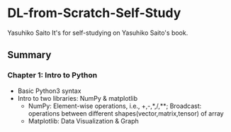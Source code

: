 # DL-from-Scratch-Self-Study
Yasuhiko Saito
It's for self-studying on Yasuhiko Saito's book.

## Summary

### Chapter 1: Intro to Python

* Basic Python3 syntax
* Intro to two libraries: NumPy & matplotlib
  * NumPy: Element-wise operations, i.e., +,-,*,/,**; Broadcast: operations between different shapes(vector,matrix,tensor) of array
  * Matplotlib: Data Visualization & Graph
